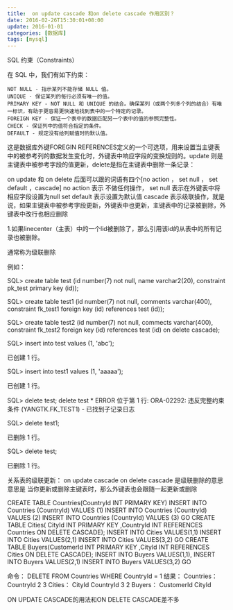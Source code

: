 ```yaml
---
title:  on update cascade 和on delete cascade 作用区别？
date: 2016-02-26T15:30:01+08:00
update: 2016-01-01
categories: [数据库]
tags: [mysql]
---
```

SQL 约束（Constraints）

在 SQL 中，我们有如下约束：

    NOT NULL - 指示某列不能存储 NULL 值。
    UNIQUE - 保证某列的每行必须有唯一的值。
    PRIMARY KEY - NOT NULL 和 UNIQUE 的结合。确保某列（或两个列多个列的结合）有唯一标识，有助于更容易更快速地找到表中的一个特定的记录。
    FOREIGN KEY - 保证一个表中的数据匹配另一个表中的值的参照完整性。
    CHECK - 保证列中的值符合指定的条件。
    DEFAULT - 规定没有给列赋值时的默认值。


这是数据库外键FOREGIN REFERENCES定义的一个可选项，用来设置当主键表中的被参考列的数据发生变化时，外键表中响应字段的变换规则的。update 则是主键表中被参考字段的值更新，delete是指在主键表中删除一条记录：

on update 和 on delete  后面可以跟的词语有四个[no action  ， set null ，  set default  ，cascade]
    no action 表示 不做任何操作，
    set null    表示在外键表中将相应字段设置为null
    set default 表示设置为默认值
    cascade 表示级联操作，就是说，如果主键表中被参考字段更新，外键表中也更新，主键表中的记录被删除，外键表中改行也相应删除



1.如果linecenter（主表）中的一个lid被删除了，那么引用该id的从表中的所有记录也被删除。

通常称为级联删除

例如：

SQL> create table test (id number(7) not null, name varchar2(20),  constraint pk_test primary key (id));

SQL> create table test1 (id number(7) not null, comments varchar(400), constraint fk_test1 foreign key (id) references test (id));


SQL> create table test2 (id number(7) not null, commects varchar(400), constraint fk_test2 foreign key (id) references test (id) on delete cascade);


SQL> insert into test values (1, 'abc');

已创建 1 行。

SQL> insert into test1 values (1, 'aaaaa');

已创建 1 行。

SQL> delete test;
delete test
*
ERROR 位于第 1 行:
ORA-02292: 违反完整约束条件 (YANGTK.FK_TEST1) - 已找到子记录日志


SQL> delete test1;

已删除 1 行。

SQL> delete test;

已删除 1 行。



关系表的级联更新： on update cascade
on delete cascade 是级联删除的意思
意思是 当你更新或删除主键表时，那么外键表也会跟随一起更新或删除

CREATE TABLE Countries(CountryId INT PRIMARY KEY)
INSERT INTO Countries (CountryId) VALUES (1)
INSERT INTO Countries (CountryId) VALUES (2)
INSERT INTO Countries (CountryId) VALUES (3)
GO
CREATE TABLE Cities( CityId INT PRIMARY KEY ,CountryId INT REFERENCES Countries ON DELETE CASCADE);
INSERT INTO Cities VALUES(1,1)
INSERT INTO Cities VALUES(2,1)
INSERT INTO Cities VALUES(3,2)
GO
CREATE TABLE Buyers(CustomerId INT PRIMARY KEY ,CityId INT REFERENCES Cities ON DELETE CASCADE);
INSERT INTO Buyers  VALUES(1,1),
INSERT INTO Buyers  VALUES(2,1)
INSERT INTO Buyers  VALUES(3,2)
GO

命令：
DELETE FROM Countries WHERE CountryId = 1
结果：
Countries：
CountryId
2
3
Cities：
CityId CountryId
3 2
Buyers：
CustomerId CityId

ON UPDATE CASCADE的用法和ON DELETE CASCADE差不多
